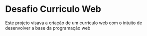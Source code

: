 # Desafio Curriculo Web

Este projeto visava a criação de um currículo web com o intuito de desenvolver a base da programação web
